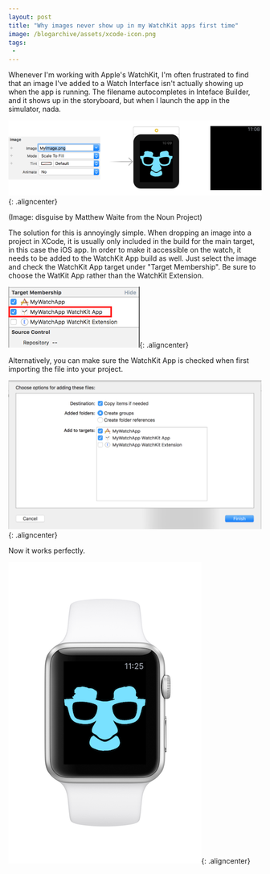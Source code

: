 ```yaml
---
layout: post
title: "Why images never show up in my WatchKit apps first time"
image: /blogarchive/assets/xcode-icon.png
tags:
 -
---
```


Whenever I'm working with Apple's WatchKit, I'm often frustrated to find that an image I've added to a Watch Interface isn't actually showing up when the app is running. The filename autocompletes in Inteface Builder, and it shows up in the storyboard, but when I launch the app in the simulator, nada.

![The problem: Image shows in Interface Builder but not the app!](/blogarchive/assets/why-images-never-show-up-in-my-watchkit-apps-first-time/theproblem.png){: .aligncenter}

(Image: disguise by Matthew Waite from the Noun Project)

The solution for this is annoyingly simple. When dropping an image into a project in XCode, it is usually only included in the build for the main target, in this case the iOS app. In order to make it accessible on the watch, it needs to be added to the WatchKit App build as well. Just select the image and check the WatchKit App target under "Target Membership". Be sure to choose the WatKit App rather than the WatchKit Extension.

![Select the WatchKit App in the file's target membership](/blogarchive/assets/why-images-never-show-up-in-my-watchkit-apps-first-time/target_membership.png){: .aligncenter}

Alternatively, you can make sure the WatchKit App is checked when first importing the file into your project.

![Select the WatchKit App target when importing your image](/blogarchive/assets/why-images-never-show-up-in-my-watchkit-apps-first-time/importing.png){: .aligncenter}

Now it works perfectly.

![Image displayed in watch app](/blogarchive/assets/why-images-never-show-up-in-my-watchkit-apps-first-time/working.png){: .aligncenter}
